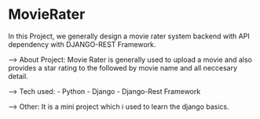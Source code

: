 # MovieRater

In this Project, we generally design a movie rater system backend with API dependency with DJANGO-REST Framework. 

--> About Project:
      Movie Rater is generally used to upload a movie and also provides a star rating to the followed by movie name and all neccesary detail.

--> Tech used:
      - Python
      - Django
      - Django-Rest Framework

--> Other:
      It is a mini project which i used to learn the django basics.
